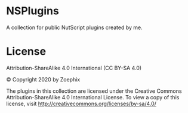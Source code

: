 # NSPlugins
A collection for public NutScript plugins created by me.

# License
Attribution-ShareAlike 4.0 International (CC BY-SA 4.0)

© Copyright 2020 by Zoephix

The plugins in this collection are licensed under the Creative Commons Attribution-ShareAlike 4.0 International License.
To view a copy of this license, visit http://creativecommons.org/licenses/by-sa/4.0/

